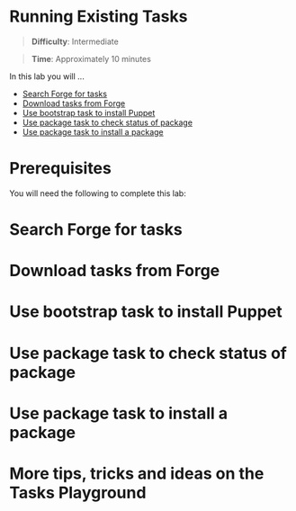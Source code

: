 # Running Existing Tasks

> **Difficulty**: Intermediate

> **Time**: Approximately 10 minutes

In this lab you will ...

- [Search Forge for tasks](#search-forge-for-tasks)
- [Download tasks from Forge](#download-tasks-from-forge)
- [Use bootstrap task to install Puppet](#use-bootstrap-task-to-install-puppet)
- [Use package task to check status of package](#use-package-task-to-check-status-of-package)
- [Use package task to install a package](#use-package-task-to-install-a-package)

# Prerequisites

You will need the following to complete this lab:

# Search Forge for tasks

# Download tasks from Forge

# Use bootstrap task to install Puppet

# Use package task to check status of package

# Use package task to install a package

# More tips, tricks and ideas on the Tasks Playground
